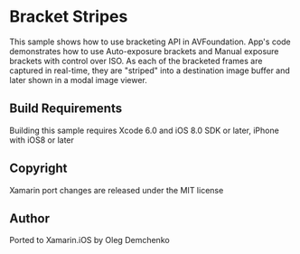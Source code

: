 Bracket Stripes
==============

This sample shows how to use bracketing API in AVFoundation. App's code demonstrates how to use Auto-exposure brackets and Manual exposure  brackets with control over ISO. As each of the bracketed frames are captured in real-time, they are "striped" into a destination image buffer and later shown in a modal image viewer.

Build Requirements
------------------

Building this sample requires Xcode 6.0 and iOS 8.0 SDK or later, iPhone with iOS8 or later

Copyright
--------

Xamarin port changes are released under the MIT license

Author
------ 

Ported to Xamarin.iOS by Oleg Demchenko
